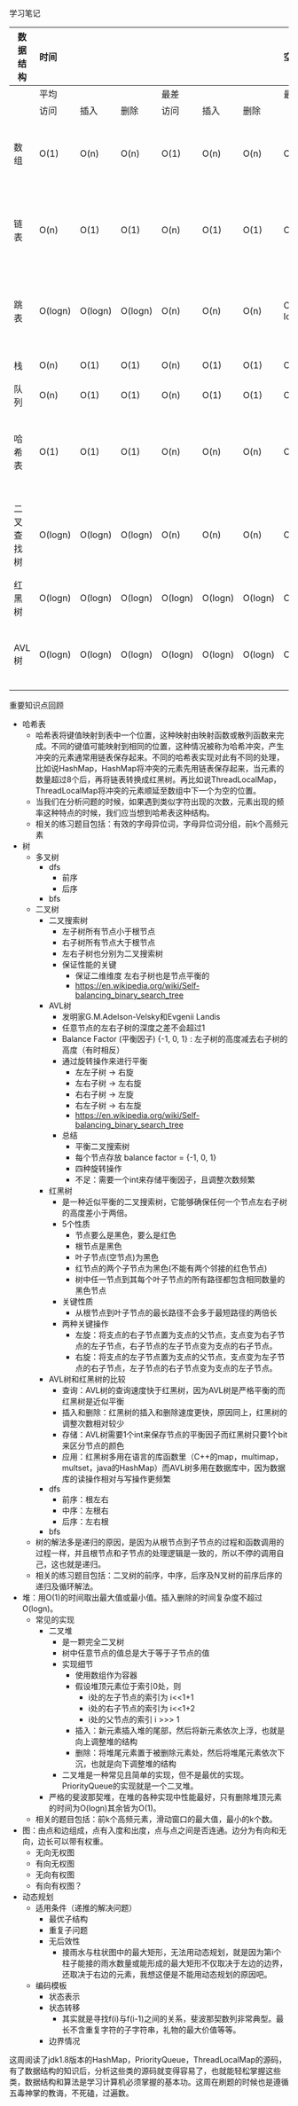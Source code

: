 学习笔记


| 数据结构   | 时间    |         |         |         |         |         | 空间      | 特性                     |
| ---------- | :------ | ------- | ------- | ------- | ------- | ------- | :-------- | :----------------------- |
|            | 平均    |         |         | 最差    |         |         | 最差      |                          |
|            | 访问    | 插入    | 删除    | 访问    | 插入    | 删除    |           |                          |
| 数组       | O(1)    | O(n)    | O(n)    | O(1)    | O(n)    | O(n)    | O(n)      | 在内存中占据连续空间     |
| 链表       | O(n)    | O(1)    | O(1)    | O(n)    | O(1)    | O(1)    | O(n)      | 一个节点指向另外一个节点 |
| 跳表       | O(logn) | O(logn) | O(logn) | O(n)    | O(n)    | O(n)    | O(n logn) | 建立了logn -1级的索引    |
| 栈         | O(n)    | O(1)    | O(1)    | O(n)    | O(1)    | O(1)    | O(n)      | 后进先出                 |
| 队列       | O(n)    | O(1)    | O(1)    | O(n)    | O(1)    | O(1)    | O(n)      | 先进先出                 |
| 哈希表     | O(1)    | O(1)    | O(1)    | O(n)    | O(n)    | O(n)    | O(n)      | 将键映射到表中一个位置   |
| 二叉查找树 | O(logn) | O(logn) | O(logn) | O(n)    | O(n)    | O(n)    | O(n)      | 左子树<根节点<右子树     |
| 红黑树     | O(logn) | O(logn) | O(logn) | O(logn) | O(logn) | O(logn) | O(n)      | 5个性质                  |
| AVL树     | O(logn) | O(logn) | O(logn) | O(logn) | O(logn) | O(logn) | O(n)      | 严格平衡，平衡因子        |





重要知识点回顾
- 哈希表
  - 哈希表将键值映射到表中一个位置，这种映射由映射函数或散列函数来完成。不同的键值可能映射到相同的位置，这种情况被称为哈希冲突，产生冲突的元素通常用链表保存起来。不同的哈希表实现对此有不同的处理，比如说HashMap，HashMap将冲突的元素先用链表保存起来，当元素的数量超过8个后，再将链表转换成红黑树。再比如说ThreadLocalMap，ThreadLocalMap将冲突的元素顺延至数组中下一个为空的位置。
  - 当我们在分析问题的时候，如果遇到类似字符出现的次数，元素出现的频率这种特点的时候，我们应当想到哈希表这种结构。
  - 相关的练习题目包括：有效的字母异位词，字母异位词分组，前k个高频元素
- 树
  - 多叉树
    - dfs
      - 前序
      - 后序
    - bfs
  - 二叉树
    - 二叉搜索树
      - 左子树所有节点小于根节点
      - 右子树所有节点大于根节点
      - 左右子树也分别为二叉搜索树
      - 保证性能的关键
        - 保证二维维度 左右子树也是节点平衡的
        - https://en.wikipedia.org/wiki/Self-balancing_binary_search_tree
    - AVL树
      - 发明家G.M.Adelson-Velsky和Evgenii Landis
      - 任意节点的左右子树的深度之差不会超过1
      - Balance Factor (平衡因子) {-1, 0, 1} : 左子树的高度减去右子树的高度（有时相反）
      - 通过旋转操作来进行平衡
        - 左左子树 -> 右旋
        - 左右子树 -> 左右旋
        - 右右子树 -> 左旋
        - 右左子树 -> 右左旋
        - https://en.wikipedia.org/wiki/Self-balancing_binary_search_tree
      - 总结
        - 平衡二叉搜索树
        - 每个节点存放 balance factor = {-1, 0, 1}
        - 四种旋转操作
        - 不足：需要一个int来存储平衡因子，且调整次数频繁
    - 红黑树
      - 是一种近似平衡的二叉搜索树，它能够确保任何一个节点左右子树的高度差小于两倍。
      - 5个性质
        - 节点要么是黑色，要么是红色
        - 根节点是黑色
        - 叶子节点(空节点)为黑色
        - 红节点的两个子节点为黑色(不能有两个邻接的红色节点)
        - 树中任一节点到其每个叶子节点的所有路径都包含相同数量的黑色节点
      - 关键性质
        - 从根节点到叶子节点的最长路径不会多于最短路径的两倍长
      - 两种关键操作
        - 左旋：将支点的右子节点置为支点的父节点，支点变为右子节点的左子节点，右子节点的左子节点变为支点的右子节点。
        - 右旋：将支点的左子节点置为支点的父节点，支点变为左子节点的右子节点，左子节点的右子节点变为支点的左子节点。
    - AVL树和红黑树的比较
      - 查询：AVL树的查询速度快于红黑树，因为AVL树是严格平衡的而红黑树是近似平衡
      - 插入和删除：红黑树的插入和删除速度更快，原因同上，红黑树的调整次数相对较少
      - 存储：AVL树需要1个int来保存节点的平衡因子而红黑树只要1个bit来区分节点的颜色
      - 应用：红黑树多用在语言的库函数里（C++的map，multimap，multset，java的HashMap）而AVL树多用在数据库中，因为数据库的读操作相对与写操作更频繁 
    - dfs
      - 前序：根左右
      - 中序：左根右
      - 后序：左右根
    - bfs
  - 树的解法多是递归的原因，是因为从根节点到子节点的过程和函数调用的过程一样，并且根节点和子节点的处理逻辑是一致的，所以不停的调用自己，这也就是递归。
  - 相关的练习题目包括：二叉树的前序，中序，后序及N叉树的前序后序的递归及循环解法。
- 堆：用O(1)的时间取出最大值或最小值。插入删除的时间复杂度不超过O(logn)。
  - 常见的实现
    - 二叉堆
      - 是一颗完全二叉树
      - 树中任意节点的值总是大于等于子节点的值
      - 实现细节
        - 使用数组作为容器
        - 假设堆顶元素位于索引0处，则
          - i处的左子节点的索引为 i<<1+1
          - i处的右子节点的索引为 i<<1+2
          - i处的父节点的索引 i >>> 1
        - 插入：新元素插入堆的尾部，然后将新元素依次上浮，也就是向上调整堆的结构
        - 删除：将堆尾元素置于被删除元素处，然后将堆尾元素依次下沉，也就是向下调整堆的结构
      - 二叉堆是一种常见且简单的实现，但不是最优的实现。PriorityQueue的实现就是一个二叉堆。
    - 严格的斐波那契堆，在堆的各种实现中性能最好，只有删除堆顶元素的时间为O(logn)其余皆为O(1)。
  - 相关的题目包括：前k个高频元素，滑动窗口的最大值，最小的k个数。
- 图：由点和边组成，点有入度和出度，点与点之间是否连通。边分为有向和无向，边长可以带有权重。
  - 无向无权图
  - 有向无权图
  - 无向有权图
  - 有向有权图？
- 动态规划
  - 适用条件（递推的解决问题）
    - 最优子结构
    - 重复子问题
    - 无后效性
      - 接雨水与柱状图中的最大矩形，无法用动态规划，就是因为第i个柱子能接的雨水数量或能形成的最大矩形不仅取决于左边的边界，还取决于右边的元素，我想这便是不能用动态规划的原因吧。
  - 编码模板
    - 状态表示
    - 状态转移
      - 其实就是寻找f(i)与f(i-1)之间的关系，斐波那契数列非常典型。最长不含重复字符的子字符串，礼物的最大价值等等。
    - 边界情况



这周阅读了jdk1.8版本的HashMap，PriorityQueue，ThreadLocalMap的源码，有了数据结构的知识后，分析这些类的源码就变得容易了，也就能轻松掌握这些类，数据结构和算法是学习计算机必须掌握的基本功。这周在刷题的时候也是遵循五毒神掌的教诲，不死磕，过遍数。


